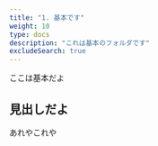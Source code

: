 ```yaml
---
title: "1. 基本です"
weight: 10
type: docs
description: "これは基本のフォルダです"
excludeSearch: true
---
```


ここは基本だよ

## 見出しだよ

あれやこれや
